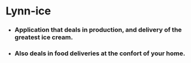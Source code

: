 # Lynn-ice 
* ### Application that deals in production, and delivery of the greatest ice cream.
* ### Also deals in food deliveries at the confort of your home.

